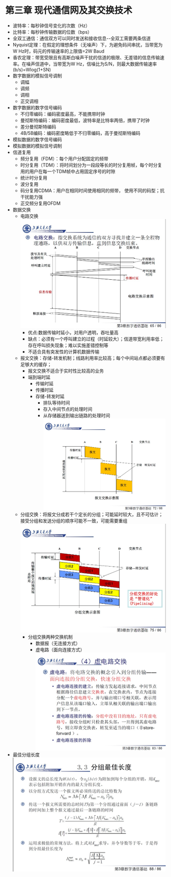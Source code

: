 # 第三章 现代通信网及其交换技术
- 波特率：每秒钟信号变化的次数（Hz）
- 比特率：每秒钟传输数据的位数（bps）
- 全双工通信：通信双方可以同时发送和接收信息--全双工需要两条信道
- Nyquist定理：在假定的理想条件（无噪声）下，为避免码间串扰，当带宽为W Hz时，码元的传输速率的上限值=2W Baud
- 香农定理：带宽受限且有高斯白噪声干扰的信道的极限、无差错的信息传输速率。在噪声信道中，当带宽为W Hz，信噪比为S/N，则最大数据传输速率(b/s)=Wlog(1+SN)
- 数字数据的模拟信号调制
    - 调幅
    - 调频
    - 调相
    - 正交调相
- 数字数据的数字信号编码
    - 不归零编码：编码密度最高，不能携带时钟
    - 曼彻斯特编码：编码密度最低，波特率是比特率两倍，携带了时钟
    - 差分曼彻斯特编码
    - 4B/5B编码：编码密度略低于不归零编码，高于曼彻斯特编码
- 模拟数据的数字信号编码
- 模拟数据的模拟信号调制
- 信道复用
    - 频分复用（FDM）：每个用户分配固定的频带
    - 时分复用（TDM）：将时间划分为一段段等长的时分复用帧，每个时分复用的用户在每一个TDM帧中占用固定序号的时隙
    - 统计时分复用
    - 波分复用
    - 码分复用CDMA：用户在相同时间使用相同的频带， 使用不同的码型；抗干扰能力强
    - 正交频分复用OFDM
- 数据交换
    - 电路交换
    ![avater](./image/wire_change.jpg)
        - 优点:数据传输时延小，对用户透明，吞吐量高
        - 缺点：必须有一个呼叫建立的过程（时延较大）；信道带宽利用率低；存在呼叫损失现象；难以实施差错控制等
        - 不适合具有突发性的计算机数据传输
    - 报文交换：存储-转发机制；线路利用率比较高；每个中间站点都必须要有足够大的缓存；
        - 报文交换不适合于实时性比较高的业务
        - 端到端时延
            - 传输时延
            - 传播时延
            - 存储-转发时延
                - 排队等待时间
                - 存入中间节点的处理时间
                - 从存储器送到输出链路的处理时间
    ![avater](./image/exchange.jpg)
    - 分组交换：将报文分成若干个定长的分组；可能延时较大，且不可估计；接受分组和发送分组的顺序可能不一致，可能需要重组
    ![avater](./image/group_exchange.jpg)
        - 分组交换两种交换机制
            - 数据报（无连接方式）
            - 虚电路（面向连接方式）
    ![avater](./image/wire.jpg)
- 最佳分组长度
![avater](./image/best_group_length.jpg)